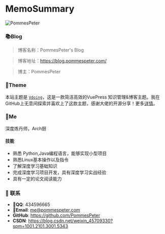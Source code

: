 # MemoSummary
![PommesPeter](https://visitor-badge.glitch.me/badge?page_id=PommesPeter.MemoSummary)

### 📚Blog
>博客名称：PommesPeter's Blog

>博客地址：https://blog.pommespeter.com/

>博主：PommesPeter


### 🎨Theme

本站主题是 [`Vdoing`](https://github.com/xugaoyi/vuepress-theme-vdoing)，这是一款简洁高效的VuePress 知识管理&博客主题。我在GitHub上无意间探索并喜欢上了这款主题，感谢大佬的开源分享！更多[详情](https://github.com/xugaoyi/vuepress-theme-vdoing)。

### 🧒‍Me

深度炼丹师，Arch厨

#### 技能

* 熟悉 Python,Java编程语言，能够实现小型项目
* 熟悉Linux基本操作以及指令
* 了解深度学习基础知识
* 完成深度学习项目开发，具有深度学习实战经验
* 具有一定的论文阅读能力
  

### :email: 联系

- 🐧**QQ**: <a :href="qqUrl" class='qq'>434596665</a>
- 📧**Email**:  <a href="mailto:1340904087@qq.com">me@pommespeter.com</a>
- **GitHub**: <https://github.com/PommesPeter>
- **CSDN**: <https://blog.csdn.net/weixin_45709330?spm=1001.2101.3001.5343>



